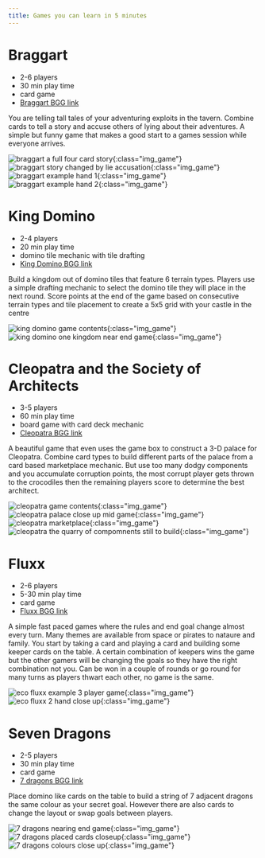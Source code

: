 ```yaml
---
title: Games you can learn in 5 minutes
---
```


# Braggart

* 2-6 players
* 30 min play time
* card game
* [Braggart BGG link](https://boardgamegeek.com/boardgame/72420/braggart)

You are telling tall tales of your adventuring exploits in the tavern. Combine cards to tell a story and accuse others of lying about their adventures. A simple but funny game that makes a good start to a games session while everyone arrives.

![braggart a full four card story](/images/braggart_05.jpg "braggart a full four card story"){:class="img_game"}
![braggart story changed by lie accusation](/images/braggart_06.jpg "braggart story changed by lie accusation"){:class="img_game"}
![braggart example hand 1](/images/braggart_03.jpg "braggart example hand 1"){:class="img_game"}
![braggart example hand 2](/images/braggart_04.jpg "braggart example hand 2"){:class="img_game"}

# King Domino

* 2-4 players
* 20 min play time
* domino tile mechanic with tile drafting
* [King Domino BGG link](https://boardgamegeek.com/boardgame/204583/kingdomino)

Build a kingdom out of domino tiles that feature 6 terrain types. Players use a simple drafting mechanic to select the domino tile they will place in the next round. Score points at the end of the game based on consecutive terrain types and tile placement to create a 5x5 grid with your castle in the centre

![king domino game contents](/images/kingdomino_01.jpg "king domino game contents"){:class="img_game"}
![king domino one kingdom near end game](/images/kingdomino_05.jpg "king domino one kingdom near end game"){:class="img_game"}

# Cleopatra and the Society of Architects

* 3-5 players
* 60 min play time
* board game with card deck mechanic
* [Cleopatra BGG link](https://boardgamegeek.com/boardgame/22141/cleopatra-and-society-architects)

A beautiful game that even uses the game box to construct a 3-D palace for Cleopatra. Combine card types to build different parts of the palace from a card based marketplace mechanic. But use too many dodgy components and you accumulate corruption points, the most corrupt player gets thrown to the crocodiles then the remaining players score to determine the best architect. 

![cleopatra game contents](/images/cleopatra_01.jpg "cleopatra game contents"){:class="img_game"}
![cleopatra palace close up mid game](/images/cleopatra_02.jpg "cleopatra palace close up mid game"){:class="img_game"}
![cleopatra marketplace](/images/cleopatra_05.jpg "cleopatra marketplace"){:class="img_game"}
![cleopatra the quarry of compomnents still to build](/images/cleopatra_04.jpg "cleopatra the quarry of compomnents still to build"){:class="img_game"}

# Fluxx

* 2-6 players
* 5-30 min play time
* card game
* [Fluxx BGG link](https://boardgamegeek.com/boardgame/258/fluxx)

A simple fast paced games where the rules and end goal change almost every turn. Many themes are available from space or pirates to nataure and family. You start by taking a card and playing a card and building some keeper cards on the table. A certain combination of keepers wins the game but the other gamers will be changing the goals so they have the right combination not you. Can be won in a couple of rounds or go round for many turns as players thwart each other, no game is the same.

![eco fluxx example 3 player game](/images/ecofluxx_01.jpg "eco fluxx example 3 player game"){:class="img_game"}
![eco fluxx 2 hand close up](/images/ecofluxx_03.jpg "eco fluxx 2 hand close up"){:class="img_game"}

# Seven Dragons

* 2-5 players
* 30 min play time
* card game
* [7 dragons BGG link](https://boardgamegeek.com/boardgame/98085/seven-dragons)

Place domino like cards on the table to build a string of 7 adjacent dragons the same colour as your secret goal. However there are also cards to change the layout or swap goals between players.

![7 dragons nearing end game](/images/7dragons_02.jpg "7 dragons nearing end game"){:class="img_game"}
![7 dragons placed cards closeup](/images/7dragons_04.jpg "7 dragons placed cards closeup"){:class="img_game"}
![7 dragons colours close up](/images/7dragons_06.jpg "7 dragons colours close up"){:class="img_game"}